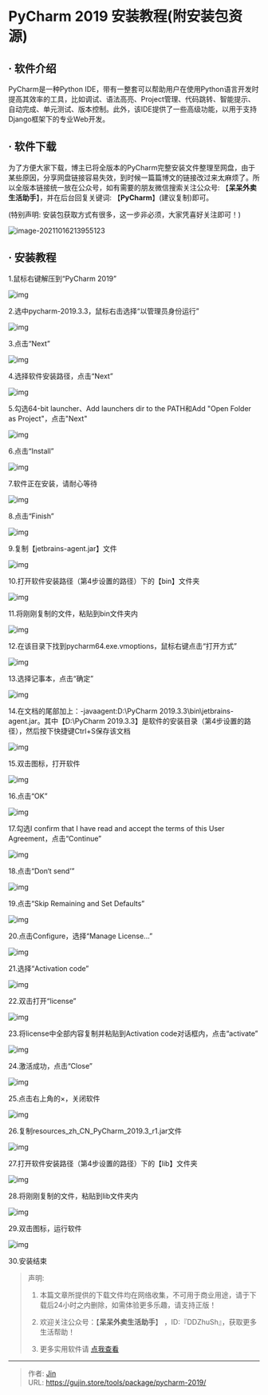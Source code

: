 # PyCharm 2019 安装教程(附安装包资源)


## · 软件介绍
PyCharm是一种Python IDE，带有一整套可以帮助用户在使用Python语言开发时提高其效率的工具，比如调试、语法高亮、Project管理、代码跳转、智能提示、自动完成、单元测试、版本控制。此外，该IDE提供了一些高级功能，以用于支持Django框架下的专业Web开发。

## · 软件下载
为了方便大家下载，博主已将全版本的PyCharm完整安装文件整理至网盘，由于某些原因，分享网盘链接容易失效，到时候一篇篇博文的链接改过来太麻烦了。所以全版本链接统一放在公众号，如有需要的朋友微信搜索关注公众号: 【**呆呆外卖生活助手**】，并在后台回复关键词: 【**PyCharm**】(建议复制)即可。

(特别声明: 安装包获取方式有很多，这一步非必须，大家凭喜好关注即可！)

![image-20211016213955123](https://img.gujin.store/img/image-20211016213955123.png)

## · 安装教程

1.鼠标右键解压到“PyCharm 2019”

![img](https://img.gujin.store/img/v2-3b70cf28c76a26d3e39f8f03296222ec_720w.png)

2.选中pycharm-2019.3.3，鼠标右击选择“以管理员身份运行”

![img](https://img.gujin.store/img/v2-a7eb5b90912d79f6a29e117a9dc1c43b_720w.png)

3.点击“Next”

![img](https://img.gujin.store/img/v2-e450f829762f2ca980ed51c0373f2d27_720w.png)

4.选择软件安装路径，点击“Next”

![img](https://img.gujin.store/img/v2-c41eeb9d76ef1ec808dab23a6ac6d24e_720w.png)

5.勾选64-bit launcher、Add launchers dir to the PATH和Add "Open Folder as Project"，点击"Next"

![img](https://img.gujin.store/img/v2-f8cb872e787d11893974eb2dda30d8f3_720w.png)

6.点击“Install”

![img](https://img.gujin.store/img/v2-a64e0a7a9c0de3e3648de3bcc695155e_720w.png)



7.软件正在安装，请耐心等待

![img](https://img.gujin.store/img/v2-a32c11595724f6c21efaf40831ad816e_720w.png)

8.点击“Finish”

![img](https://img.gujin.store/img/v2-f9949e9165b4ad28cd29090152718606_720w.png)

9.复制【jetbrains-agent.jar】文件

![img](https://img.gujin.store/img/v2-14e8127dfa0d0e4996c678b3e91d0e8e_720w.png)

10.打开软件安装路径（第4步设置的路径）下的【bin】文件夹

![img](https://img.gujin.store/img/v2-21934387055f959f4b4a100e4bbd5ef0_720w.png)

11.将刚刚复制的文件，粘贴到bin文件夹内

![img](https://img.gujin.store/img/v2-4e04752d214529a931ad398af087d6a8_720w.png)

12.在该目录下找到pycharm64.exe.vmoptions，鼠标右键点击“打开方式”

![img](https://img.gujin.store/img/v2-320025e33227fafc87e2976d967ec16b_720w.png)



13.选择记事本，点击“确定”

![img](https://img.gujin.store/img/v2-aad6fdc491f8b931fe6677a4c422f25e_720w.png)



14.在文档的尾部加上：-javaagent:D:\PyCharm 2019.3.3\bin\jetbrains-agent.jar。其中【D:\PyCharm 2019.3.3】是软件的安装目录（第4步设置的路径），然后按下快捷键Ctrl+S保存该文档

![img](https://img.gujin.store/img/v2-0de3122bcd6b334520e614410d5f9a8f_720w.png)

15.双击图标，打开软件

![img](https://img.gujin.store/img/v2-ae95abcccba828eb3385b6fbb5df368d_720w.png)

16.点击“OK”

![img](https://img.gujin.store/img/v2-0e47e473f61668eed53e9dd1a3edb756_720w.png)



17.勾选I confirm that I have read and accept the terms of this User Agreement，点击“Continue”

![img](https://img.gujin.store/img/v2-758800aafef6389a3b30231a9e3d44cb_720w.png)



18.点击“Don‘t send’”

![img](https://img.gujin.store/img/v2-a9135102005fc29f9608f60023ef01eb_720w.png)

19.点击“Skip Remaining and Set Defaults”

![img](https://img.gujin.store/img/v2-22152490270f74572568558698b337ae_720w.png)

20.点击Configure，选择“Manage License...”

![img](https://img.gujin.store/img/v2-eb23d654aa5b5b4e2d3edf87b455f6cb_720w.png)

21.选择“Activation code”

![img](https://img.gujin.store/img/v2-1bd08b9d4d390ab03ad4635e4fbebc62_720w.png)

22.双击打开“license”

![img](https://img.gujin.store/img/v2-d6bbd26918ff748c90d0cbd617906aaf_720w.png)



23.将license中全部内容复制并粘贴到Activation code对话框内，点击“activate”

![img](https://img.gujin.store/img/v2-f4f5122a0a77cdd140bfbf6ffeac67b5_720w.png)



24.激活成功，点击“Close”

![img](https://img.gujin.store/img/v2-88e6648c999a7eef21f4a85750c5eb88_720w.png)

25.点击右上角的×，关闭软件

![img](https://img.gujin.store/img/v2-d57fc0687b950d05d8a911f2e2fe493a_720w.png)



26.复制resources_zh_CN_PyCharm_2019.3_r1.jar文件

![img](https://img.gujin.store/img/v2-c0d21ef3166805858bff80c28754e73c_720w.png)



27.打开软件安装路径（第4步设置的路径）下的【lib】文件夹

![img](https://img.gujin.store/img/v2-c4374fcae0aa7b606e6c4e60e14994e5_720w.png)

28.将刚刚复制的文件，粘贴到lib文件夹内

![img](https://img.gujin.store/img/v2-0fc27b85f92a96041606389191226815_720w.png)



29.双击图标，运行软件

![img](https://img.gujin.store/img/v2-0e59df7940628950009dde311e5606fe_720w.png)



30.安装结束




> 声明: 
>
> 1. 本篇文章所提供的下载文件均在网络收集，不可用于商业用途，请于下载后24小时之内删除，如需体验更多乐趣，请支持正版！
>
> 2. 欢迎关注公众号：【**呆呆外卖生活助手**】 ，ID:『DDZhuSh』，获取更多生活帮助！
>
> 3. 更多实用软件请  [点我查看](/tools)

---

> 作者: [Jin](https://img.gujin.store/img/favicon.ico)  
> URL: https://gujin.store/tools/package/pycharm-2019/  

